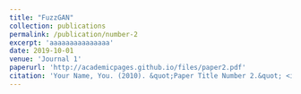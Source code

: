 ```yaml
---
title: "FuzzGAN"
collection: publications
permalink: /publication/number-2
excerpt: 'aaaaaaaaaaaaaaa'
date: 2019-10-01
venue: 'Journal 1'
paperurl: 'http://academicpages.github.io/files/paper2.pdf'
citation: 'Your Name, You. (2010). &quot;Paper Title Number 2.&quot; <i>Journal 1</i>. 1(2).'
---
```

